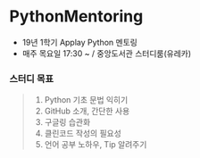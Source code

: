 # PythonMentoring
* 19년 1학기 Applay Python 멘토링
* 매주 목요일 17:30 ~ / 중앙도서관 스터디룸(유레카)

### 스터디 목표
> 1. Python 기초 문법 익히기
> 2. GitHub 소개, 간단한 사용
> 3. 구글링 습관화
> 4. 클린코드 작성의 필요성
> 5. 언어 공부 노하우, Tip 알려주기
